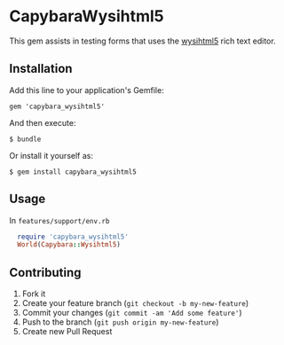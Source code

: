 # CapybaraWysihtml5

This gem assists in testing forms that uses the [wysihtml5](https://github.com/xing/wysihtml5) rich text editor.

## Installation

Add this line to your application's Gemfile:

    gem 'capybara_wysihtml5'

And then execute:

    $ bundle

Or install it yourself as:

    $ gem install capybara_wysihtml5

## Usage

In `features/support/env.rb`

```ruby
  require 'capybara_wysihtml5'
  World(Capybara::Wysihtml5)
```

## Contributing

1. Fork it
2. Create your feature branch (`git checkout -b my-new-feature`)
3. Commit your changes (`git commit -am 'Add some feature'`)
4. Push to the branch (`git push origin my-new-feature`)
5. Create new Pull Request
